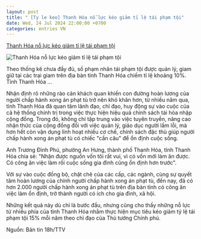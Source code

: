 ```yaml
---
layout: post
title: " [Ty le keo] Thanh Hóa nỗ lực kéo giảm tỉ lệ tái phạm tội"
date: Wed, 24 Jul 2024 22:00:00 +0700
categories: entries VN
---
```

[Thanh Hóa nỗ lực kéo giảm tỉ lệ tái phạm tội](https://truyenhinhthanhhoa.vn/thanh-hoa-no-luc-keo-giam-ti-le-tai-pham-toi-180240724182709996.htm)

![Thanh Hóa nỗ lực kéo giảm tỉ lệ tái phạm tội](https://truyenhinhthanhhoa.qltns.mediacdn.vn/zoom/600_315/458221966042468352/2024/7/24/cong-an-17218202022801022897609-26-0-1031-1920-crop-1721820406159510009089.jpg)

Theo thống kê chưa đầy đủ, số phạm nhân tái phạm tội được quản lý, giam giữ tại các trại giam trên địa bàn tỉnh Thanh Hóa chiếm tỉ lệ khoảng 10%. Tỉnh Thanh Hóa ...

Nhận định rõ những rào cản khách quan khiến con đường hoàn lương của người chấp hành xong án phạt tù trở nên khó khăn hơn, từ nhiều năm qua, tỉnh Thanh Hóa đã quan tâm lãnh đạo, chỉ đạo, huy động sự vào cuộc của cả hệ thống chính trị trong việc thực hiện hiệu quả chính sách tái hòa nhập cộng đồng. Trong đó, không chỉ tập trung vào việc tuyên truyền, nâng cao nhận thức của cộng đồng đối với việc quản lý, giáo dục người lầm lỗi, mà hơn hết còn vận dụng linh hoạt nhiều cơ chế, chính sách đặc thù giúp người chấp hành xong án phạt tù có chiếc "cần câu" để ổn định cuộc sống.

Anh Trương Đình Phú, phường An Hưng, thành phố Thanh Hóa, tỉnh Thanh Hóa chia sẻ: "Nhận được nguồn vốn tôi rất vui, vì có vốn mới làm ăn được. Có công ăn việc làm rồi cuộc sống gia đình cũng ổn định hơn trước".

Với sự vào cuộc đồng bộ, chặt chẽ của các cấp, các ngành, cùng sự quyết tâm hoàn lương của chính người chấp hành xong án phạt tù, đến nay, đã có hơn 2.000 người chấp hành xong án phạt tù trên địa bàn tỉnh có công ăn việc làm ổn định, trở thành người có ích cho gia đình, xã hội.

Những kết quả này dù chỉ là bước đầu, nhưng cũng cho thấy những nỗ lực từ nhiều phía của tỉnh Thanh Hóa nhằm thực hiện mục tiêu kéo giảm tỷ lệ tái phạm tội 15% mỗi năm theo chỉ đạo của Thủ tướng Chính phủ.

Nguồn: Bản tin 18h/TTV

